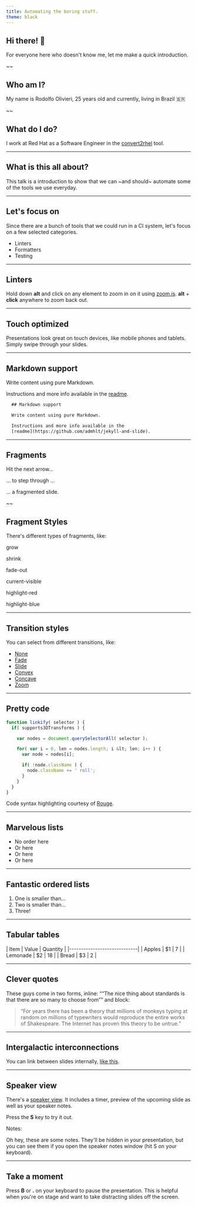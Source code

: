 ```yaml
---
title: Automating the boring stuff.
theme: black
---
```


## Hi there! 👋

For everyone here who doesn't know me, let me make a quick introduction.

~~

## Who am I?

My name is Rodolfo Olivieri, 25 years old and currently, living in Brazil 🇧🇷

~~

## What do I do?

I work at Red Hat as a Software Engineer in the
[convert2rhel](https://github.com/oamg/convert2rhel) tool.

----

## What is this all about?

This talk is a introduction to show that we can ~and should~ automate some of
the tools we use everyday.

----

## Let's focus on

Since there are a bunch of tools that we could run in a CI system, let's focus
on a few selected categories.

- Linters
- Formatters
- Testing

----

## Linters

Hold down **alt** and click on any element to zoom in on it using
[zoom.js](http://lab.hakim.se/zoom-js). **alt** + **click** anywhere to zoom
back out.

----

## Touch optimized

Presentations look great on touch devices, like mobile phones and tablets.
Simply swipe through your slides.

----

## Markdown support

Write content using pure Markdown.

Instructions and more info available in the
[readme](https://github.com/admhlt/jekyll-and-slide).

```html
  ## Markdown support

  Write content using pure Markdown.

  Instructions and more info available in the
  [readme](https://github.com/admhlt/jekyll-and-slide).
```

----

## Fragments

Hit the next arrow...

<span class="fragment">... to step through ...</span>

<span class="fragment">... a</span> <span class="fragment">fragmented</span>
<span class="fragment">slide.</span>

~~

## Fragment Styles

There's different types of fragments, like:

<p class="fragment grow">grow</p>

<p class="fragment shrink">shrink</p>

<p class="fragment fade-out">fade-out</p>

<p class="fragment current-visible">current-visible</p>

<p class="fragment highlight-red">highlight-red</p>

<p class="fragment highlight-blue">highlight-blue</p>

----

## Transition styles

You can select from different transitions, like:

- [None](?transition=none#/7)
- [Fade](?transition=fade#/7)
- [Slide](?transition=slide#/7)
- [Convex](?transition=convex#/7)
- [Concave](?transition=concave#/7)
- [Zoom](?transition=zoom#/7)

----

## Pretty code

```js
function linkify( selector ) {
  if( supports3DTransforms ) {

    var nodes = document.querySelectorAll( selector );

    for( var i = 0, len = nodes.length; i &lt; len; i++ ) {
      var node = nodes[i];

      if( !node.className ) {
        node.className += ' roll';
      }
    }
  }
}
```

Code syntax highlighting courtesy of [Rouge](http://rouge.jneen.net).

----

## Marvelous lists

- No order here
- Or here
- Or here
- Or here

----

## Fantastic ordered lists

1. One is smaller than...
2. Two is smaller than...
3. Three!

----

## Tabular tables

| Item     | Value | Quantity |
|-----------------------------|
| Apples   |    $1 |        7 |
| Lemonade |    $2 |       18 |
| Bread    |    $3 |        2 |

----

## Clever quotes

These guys come in two forms, inline: <q
cite="http://searchservervirtualization.techtarget.com/definition/Our-Favorite-Technology-Quotations">&ldquo;The
nice thing about standards is that there are so many to choose from&rdquo;</q>
and block:

> &ldquo;For years there has been a theory that millions of monkeys typing at
> random on millions of typewriters would reproduce the entire works of
> Shakespeare. The Internet has proven this theory to be untrue.&rdquo;

----

## Intergalactic interconnections

You can link between slides internally, [like this](#/2/3).

----

## Speaker view

There's a [speaker view](https://github.com/hakimel/reveal.js#speaker-notes). It
includes a timer, preview of the upcoming slide as well as your speaker notes.

Press the **S** key to try it out.

Notes:

Oh hey, these are some notes. They'll be hidden in your presentation, but you
can see them if you open the speaker notes window (hit S on your keyboard).

----

## Take a moment

Press **B** or **.** on your keyboard to pause the presentation. This is helpful
when you're on stage and want to take distracting slides off the screen.
